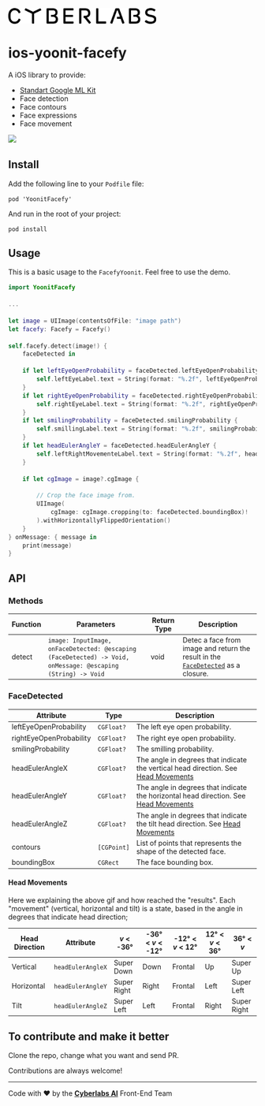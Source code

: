 <img src="https://raw.githubusercontent.com/Yoonit-Labs/ios-yoonit-facefy/development/logo_cyberlabs.png" width="300">

# ios-yoonit-facefy

A iOS library to provide:
- [Standart Google ML Kit](https://developers.google.com/ml-kit)
- Face detection
- Face contours
- Face expressions
- Face movement

<img src="https://raw.githubusercontent.com/Yoonit-Labs/ios-yoonit-facefy/development/facefy.gif" width="300">

## Install

Add the following line to your `Podfile` file:

```  
pod 'YoonitFacefy'
```

And run in the root of your project:

```
pod install
```  

## Usage

This is a basic usage to the `FacefyYoonit`.
Feel free to use the demo.

```swift
import YoonitFacefy

...

let image = UIImage(contentsOfFile: "image path")
let facefy: Facefy = Facefy()

self.facefy.detect(image!) {
    faceDetected in
                 
    if let leftEyeOpenProbability = faceDetected.leftEyeOpenProbability {
        self.leftEyeLabel.text = String(format: "%.2f", leftEyeOpenProbability)
    }
    if let rightEyeOpenProbability = faceDetected.rightEyeOpenProbability {
        self.rightEyeLabel.text = String(format: "%.2f", rightEyeOpenProbability)
    }
    if let smilingProbability = faceDetected.smilingProbability {
        self.smillingLabel.text = String(format: "%.2f", smilingProbability)
    }
    if let headEulerAngleY = faceDetected.headEulerAngleY {
        self.leftRightMovementeLabel.text = String(format: "%.2f", headEulerAngleY)
    }
                
    if let cgImage = image?.cgImage {
                                        
        // Crop the face image from.
        UIImage(
            cgImage: cgImage.cropping(to: faceDetected.boundingBox)!
        ).withHorizontallyFlippedOrientation()
    }
} onMessage: { message in
    print(message)
}
```

## API

### Methods

| Function | Parameters                                                                                                                                                                                               | Return Type | Description |
| -              | -                                                                                                                                                                                                                | -                   | -                 |
| detect     |  `image: InputImage, onFaceDetected: @escaping (FaceDetected) -> Void, onMessage: @escaping (String) -> Void` | void             | Detec a face from image and return the result in the [`FaceDetected`](#facedetected) as a closure. |

### FaceDetected

| Attribute | Type | Description |
| -             | -        | -                  |
| leftEyeOpenProbability | `CGFloat?` | The left eye open probability. |
| rightEyeOpenProbability | `CGFloat?` | The right eye open probability. |
| smilingProbability | `CGFloat?` | The smilling probability. |
| headEulerAngleX | `CGFloat?` | The angle in degrees that indicate the vertical head direction. See [Head Movements](#headmovements) |
| headEulerAngleY | `CGFloat?` | The angle in degrees that indicate the horizontal head direction. See [Head Movements](#headmovements) |
| headEulerAngleZ | `CGFloat?` | The angle in degrees that indicate the tilt head direction. See [Head Movements](#headmovements) |
| contours | `[CGPoint]` | List of points that represents the shape of the detected face. |
| boundingBox | `CGRect` | The face bounding box. |

#### Head Movements

Here we explaining the above gif and how reached the "results". Each "movement" (vertical, horizontal and tilt) is a state, based in the angle in degrees that indicate head direction;

| Head Direction | Attribute                  |  _v_ < -36°       | -36° < _v_ < -12° | -12° < _v_ < 12° | 12° < _v_ < 36° |  36° < _v_       | 
| -                        | -                              | -                   | -                        | -                   | -                    | -                   |
| Vertical             | `headEulerAngleX` | Super Down | Down               | Frontal          | Up             | Super Up |
| Horizontal        | `headEulerAngleY` | Super Right | Right                 | Frontal          | Left                 | Super Left    |
| Tilt                    | `headEulerAngleZ` | Super Left   | Left                   | Frontal          | Right            | Super Right |


## To contribute and make it better

Clone the repo, change what you want and send PR.

Contributions are always welcome!

---

Code with ❤ by the [**Cyberlabs AI**](https://cyberlabs.ai/) Front-End Team

